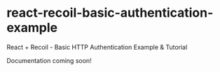 # react-recoil-basic-authentication-example

React + Recoil - Basic HTTP Authentication Example & Tutorial

Documentation coming soon!